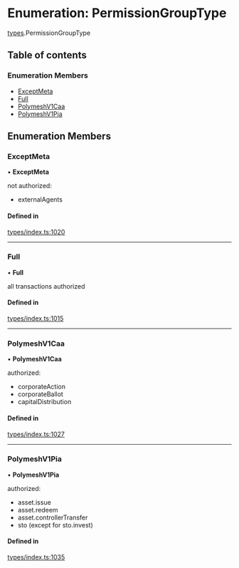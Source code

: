# Enumeration: PermissionGroupType

[types](../wiki/types).PermissionGroupType

## Table of contents

### Enumeration Members

- [ExceptMeta](../wiki/types.PermissionGroupType#exceptmeta)
- [Full](../wiki/types.PermissionGroupType#full)
- [PolymeshV1Caa](../wiki/types.PermissionGroupType#polymeshv1caa)
- [PolymeshV1Pia](../wiki/types.PermissionGroupType#polymeshv1pia)

## Enumeration Members

### ExceptMeta

• **ExceptMeta**

not authorized:
  - externalAgents

#### Defined in

[types/index.ts:1020](https://github.com/PolymathNetwork/polymesh-sdk/blob/31dfa0dc/src/types/index.ts#L1020)

___

### Full

• **Full**

all transactions authorized

#### Defined in

[types/index.ts:1015](https://github.com/PolymathNetwork/polymesh-sdk/blob/31dfa0dc/src/types/index.ts#L1015)

___

### PolymeshV1Caa

• **PolymeshV1Caa**

authorized:
  - corporateAction
  - corporateBallot
  - capitalDistribution

#### Defined in

[types/index.ts:1027](https://github.com/PolymathNetwork/polymesh-sdk/blob/31dfa0dc/src/types/index.ts#L1027)

___

### PolymeshV1Pia

• **PolymeshV1Pia**

authorized:
  - asset.issue
  - asset.redeem
  - asset.controllerTransfer
  - sto (except for sto.invest)

#### Defined in

[types/index.ts:1035](https://github.com/PolymathNetwork/polymesh-sdk/blob/31dfa0dc/src/types/index.ts#L1035)
